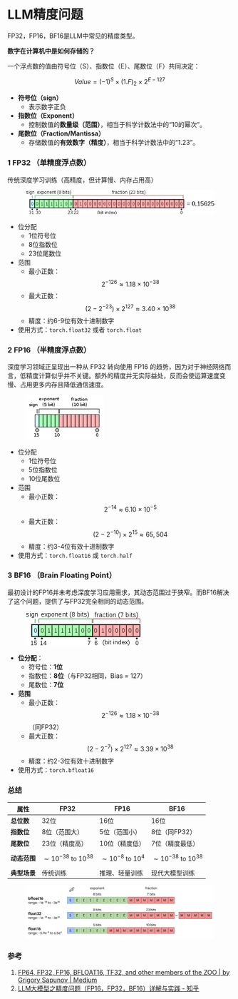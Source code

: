 # LLM精度问题

FP32，FP16，BF16是LLM中常见的精度类型。

**数字在计算机中是如何存储的？**

一个浮点数的值由符号位（S）、指数位（E）、尾数位（F）共同决定：

$$
Value=(-1)^S \times (1.F)_2 \times 2^{E-127}
$$

* **符号位（sign）**
  * 表示数字正负
* **指数位（Exponent）**
  * 控制数值的**数量级（范围）**，相当于科学计数法中的“10的幂次”。
* **尾数位（Fraction/Mantissa）**
  * 存储数值的**有效数字（精度）**，相当于科学计数法中的“1.23”。

### 1 FP32 （单精度浮点数）

传统深度学习训练（高精度，但计算慢、内存占用高）

<figure><img src="../../.gitbook/assets/image (2) (1) (1) (1).png" alt=""><figcaption></figcaption></figure>

* 位分配
  * 1位符号位
  * 8位指数位
  * 23位尾数位
* 范围
  * 最小正数：$$2^{-126} \approx 1.18 \times 10^{-38}$$
  * 最大正数：$$\left(2-2^{-23}\right) \times 2^{127} \approx 3.40 \times 10^{38}$$
  * 精度：约6-9位有效十进制数字
* 使用方式：`torch.float32` 或者 `torch.float`

### 2 FP16 （半精度浮点数）

深度学习领域正呈现出一种从 FP32 转向使用 FP16 的趋势，因为对于神经网络而言，低精度计算似乎并不关键。额外的精度并无实际益处，反而会使运算速度变慢、占用更多内存且降低通信速度。

<figure><img src="../../.gitbook/assets/image (1) (1) (1) (1) (1) (1).png" alt=""><figcaption></figcaption></figure>

* 位分配
  * 1位符号位
  * 5位指数位
  * 10位尾数位
* 范围
  * 最小正数：$$2^{-14} \approx 6.10 \times 10^{-5}$$
  * 最大正数：$$\left(2-2^{-10}\right) \times 2^{15} \approx 65,504$$
  * 精度：约3-4位有效十进制数字
* 使用方式：`torch.float16` 或 `torch.half`&#x20;

### 3 BF16 （**Brain Floating Point**）

最初设计的FP16并未考虑深度学习应用需求，其动态范围过于狭窄。而BF16解决了这个问题，提供了与FP32完全相同的动态范围。

<figure><img src="../../.gitbook/assets/image (2) (1) (1) (1) (1).png" alt=""><figcaption></figcaption></figure>

* **位分配**：
  * 符号位：**1位**
  * 指数位：**8位**（与FP32相同，Bias = 127）
  * 尾数位：**7位**
* **范围**
  * 最小正数：$$2^{-126} \approx 1.18 \times 10^{-38}$$ （同FP32）
  * 最大正数：$$\left(2-2^{-7}\right) \times 2^{127} \approx 3.39 \times 10^{38}$$
  * 精度：约2-3位有效十进制数字
* 使用方式：`torch.bfloat16`&#x20;

### 总结

| 属性       | FP32                                   | FP16                               | BF16                                   |
| -------- | -------------------------------------- | ---------------------------------- | -------------------------------------- |
| **总位数**  | 32位                                    | 16位                                | 16位                                    |
| **指数位**  | 8位（范围大）                                | 5位（范围小）                            | 8位（同FP32）                              |
| **尾数位**  | 23位（精度高）                               | 10位（精度低）                           | 7位（精度最低）                               |
| **动态范围** | $$\sim 10^{-38} \text { to } 10^{38}$$ | $$\sim 10^{-8} \text { to } 10^4$$ | $$\sim 10^{-38} \text { to } 10^{38}$$ |
| **典型场景** | 传统训练                                   | 推理、轻量训练                            | 现代大模型训练                                |

<figure><img src="../../.gitbook/assets/image (3).png" alt=""><figcaption></figcaption></figure>

### 参考

1. [FP64, FP32, FP16, BFLOAT16, TF32, and other members of the ZOO | by Grigory Sapunov | Medium](https://moocaholic.medium.com/fp64-fp32-fp16-bfloat16-tf32-and-other-members-of-the-zoo-a1ca7897d407)
2. [LLM大模型之精度问题（FP16，FP32，BF16）详解与实践 - 知乎](https://zhuanlan.zhihu.com/p/657886517)
